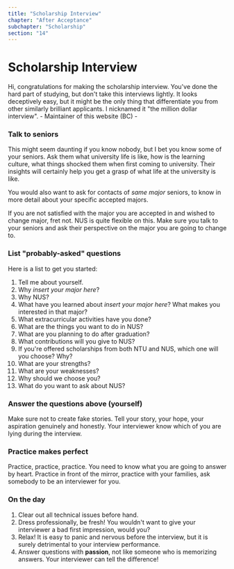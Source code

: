 ```yaml
---
title: "Scholarship Interview"
chapter: "After Acceptance"
subchapter: "Scholarship"
section: "14"
---
```


# Scholarship Interview

Hi, congratulations for making the scholarship interview. You've done the hard part of studying, but don't take this interviews lightly. It looks deceptively easy, but it might be the only thing that differentiate you from other similarly brilliant applicants. I nicknamed it "the million dollar interview". - Maintainer of this website (BC) -

### Talk to seniors

This might seem daunting if you know nobody, but I bet you know some of your seniors. Ask them what university life is like, how is the learning culture, what things shocked them when first coming to university. Their insights will certainly help you get a grasp of what life at the university is like.

You would also want to ask for contacts of _same major_ seniors, to know in more detail about your specific accepted majors.

If you are not satisfied with the major you are accepted in and wished to change major, fret not. NUS is quite flexible on this. Make sure you talk to your seniors and ask their perspective on the major you are going to change to.

### List "probably-asked" questions

Here is a list to get you started:

1. Tell me about yourself.
2. Why _insert your major here_?
3. Why NUS?
4. What have you learned about _insert your major here_? What makes you interested in that major?
5. What extracurricular activities have you done?
6. What are the things you want to do in NUS?
7. What are you planning to do after graduation?
8. What contributions will you give to NUS?
9. If you're offered scholarships from both NTU and NUS, which one will you choose? Why?
10. What are your strengths?
11. What are your weaknesses?
12. Why should we choose you?
13. What do you want to ask about NUS?

### Answer the questions above (yourself)

Make sure not to create fake stories. Tell your story, your hope, your aspiration genuinely and honestly. Your interviewer know which of you are lying during the interview.

### Practice makes perfect

Practice, practice, practice. You need to know what you are going to answer by heart. Practice in front of the mirror, practice with your families, ask somebody to be an interviewer for you.

### On the day

1. Clear out all technical issues before hand.
2. Dress professionally, be fresh! You wouldn't want to give your interviewer a bad first impression, would you?
3. Relax! It is easy to panic and nervous before the interview, but it is surely detrimental to your interview performance.
4. Answer questions with **passion**, not like someone who is memorizing answers. Your interviewer can tell the difference!

